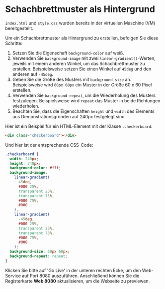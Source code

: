 # Schachbrettmuster als Hintergrund

`index.html` und `style.css` wurden bereits in der virtuellen Maschine (VM) bereitgestellt.

Um ein Schachbrettmuster als Hintergrund zu erstellen, befolgen Sie diese Schritte:

1. Setzen Sie die Eigenschaft `background-color` auf weiß.
2. Verwenden Sie `background-image` mit zwei `linear-gradient()`-Werten, jeweils mit einem anderen Winkel, um das Schachbrettmuster zu erstellen. Beispielsweise setzen Sie einen Winkel auf `45deg` und den anderen auf `-45deg`.
3. Geben Sie die Größe des Musters mit `background-size` an. Beispielsweise wird `60px 60px` ein Muster in der Größe 60 x 60 Pixel erstellen.
4. Verwenden Sie `background-repeat`, um die Wiederholung des Musters festzulegen. Beispielsweise wird `repeat` das Muster in beide Richtungen wiederholen.
5. Beachten Sie, dass die Eigenschaften `height` und `width` des Elements aus Demonstrationsgründen auf 240px festgelegt sind.

Hier ist ein Beispiel für ein HTML-Element mit der Klasse `.checkerboard`:

```html
<div class="checkerboard"></div>
```

Und hier ist der entsprechende CSS-Code:

```css
.checkerboard {
  width: 240px;
  height: 240px;
  background-color: #fff;
  background-image:
    linear-gradient(
      45deg,
      #000 25%,
      transparent 25%,
      transparent 75%,
      #000 75%,
      #000
    ),
    linear-gradient(
      -45deg,
      #000 25%,
      transparent 25%,
      transparent 75%,
      #000 75%,
      #000
    );
  background-size: 60px 60px;
  background-repeat: repeat;
}
```

Klicken Sie bitte auf 'Go Live' in der unteren rechten Ecke, um den Web-Service auf Port 8080 auszuführen. Anschließend können Sie die Registerkarte **Web 8080** aktualisieren, um die Webseite zu previewen.
